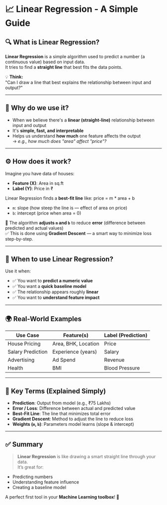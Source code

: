 # 📈 Linear Regression - A Simple Guide

## 🔍 What is Linear Regression?

**Linear Regression** is a simple algorithm used to predict a number (a continuous value) based on input data.  
It tries to find a **straight line** that best fits the data points.

💡 **Think:**  
"Can I draw a line that best explains the relationship between input and output?"

---

## 🔷 Why do we use it?

- When we believe there's a **linear (straight-line)** relationship between input and output
- It's **simple, fast, and interpretable**
- Helps us understand **how much** one feature affects the output  
  → _e.g., how much does "area" affect "price"?_

---

## ⚙️ How does it work?

Imagine you have data of houses:  
- **Feature (X)**: Area in sq.ft  
- **Label (Y)**: Price in ₹

Linear Regression finds a **best-fit line** like:
    price = m * area + b


- `m`: slope (how steep the line is — effect of area on price)
- `b`: intercept (price when area = 0)

🔁 The algorithm **adjusts `m` and `b`** to reduce **error** (difference between predicted and actual values)  
✅ This is done using **Gradient Descent** — a smart way to minimize loss step-by-step.

---

## 📌 When to use Linear Regression?

Use it when:

- ✅ You want to **predict a numeric value**
- ✅ You want a **quick baseline model**
- ✅ The relationship appears roughly **linear**
- ✅ You want to **understand feature impact**

---

## 🌍 Real-World Examples

| Use Case         | Feature(s)             | Label (Prediction) |
|------------------|------------------------|---------------------|
| House Pricing    | Area, BHK, Location    | Price               |
| Salary Prediction| Experience (years)     | Salary              |
| Advertising      | Ad Spend               | Revenue             |
| Health           | BMI                    | Blood Pressure      |

---

## 🧠 Key Terms (Explained Simply)

- **Prediction**: Output from model (e.g., ₹75 Lakhs)
- **Error / Loss**: Difference between actual and predicted value
- **Best-Fit Line**: The line that minimizes total error
- **Gradient Descent**: Method to adjust the line to reduce loss
- **Weights (`m`, `b`)**: Parameters model learns (slope & intercept)

---

## ✅ Summary

> **Linear Regression** is like drawing a smart straight line through your data.  
It’s great for:
- Predicting numbers
- Understanding feature influence
- Creating a baseline model

A perfect first tool in your **Machine Learning toolbox**! 🧰
